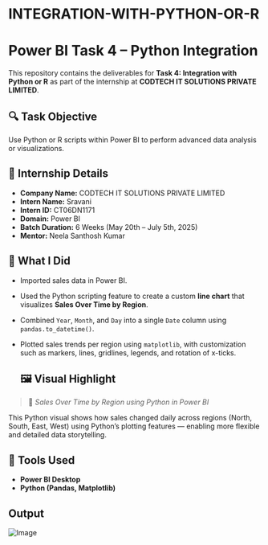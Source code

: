 # INTEGRATION-WITH-PYTHON-OR-R

# Power BI Task 4 – Python Integration

This repository contains the deliverables for **Task 4: Integration with Python or R** as part of the internship at **CODTECH IT SOLUTIONS PRIVATE LIMITED**.

## 🔍 Task Objective
Use Python or R scripts within Power BI to perform advanced data analysis or visualizations.

## 👤 Internship Details

- **Company Name:** CODTECH IT SOLUTIONS PRIVATE LIMITED  
- **Intern Name:** Sravani  
- **Intern ID:** CT06DN1171  
- **Domain:** Power BI  
- **Batch Duration:** 6 Weeks (May 20th – July 5th, 2025)  
- **Mentor:** Neela Santhosh Kumar


## 🧠 What I Did
- Imported sales data in Power BI.
- Used the Python scripting feature to create a custom **line chart** that visualizes **Sales Over Time by Region**.
- Combined `Year`, `Month`, and `Day` into a single `Date` column using `pandas.to_datetime()`.
- Plotted sales trends per region using `matplotlib`, with customization such as markers, lines, gridlines, legends, and rotation of x-ticks.

  ## 🖼️ Visual Highlight

> 📌 _Sales Over Time by Region using Python in Power BI_

This Python visual shows how sales changed daily across regions (North, South, East, West) using Python’s plotting features — enabling more flexible and detailed data storytelling.


## 🔧 Tools Used

- **Power BI Desktop**
- **Python (Pandas, Matplotlib)**


## Output
![Image](https://github.com/user-attachments/assets/34b8cd30-03fe-4236-ba2a-ea45d73002ec)








